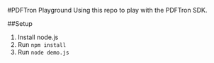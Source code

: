 #PDFTron Playground
Using this repo to play with the PDFTron SDK.

##Setup
1. Install node.js
2. Run `npm install`
3. Run `node demo.js`